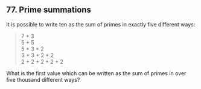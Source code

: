 ## 77. Prime summations

It is possible to write ten as the sum of primes in exactly five different ways:

> 7 + 3<br>
> 5 + 5<br>
> 5 + 3 + 2<br>
> 3 + 3 + 2 + 2<br>
> 2 + 2 + 2 + 2 + 2

What is the first value which can be written as the sum of primes in over five thousand different ways?
